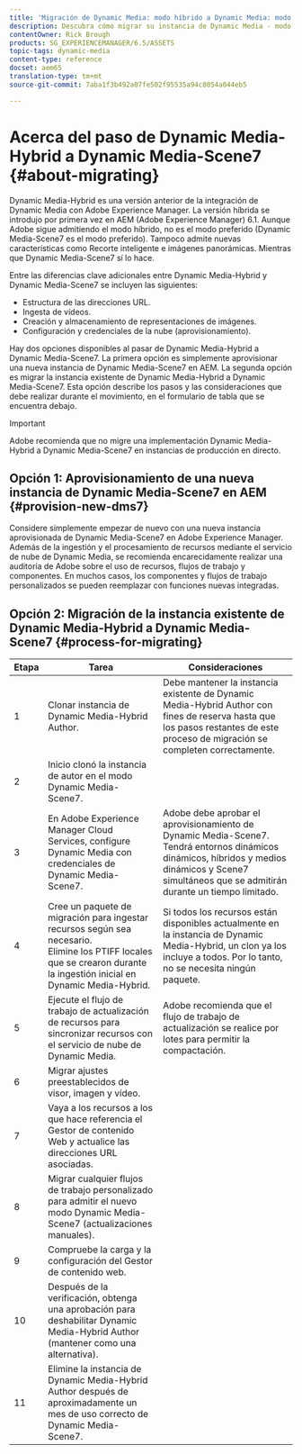 ```yaml
---
title: 'Migración de Dynamic Media: modo híbrido a Dynamic Media: modo S7'
description: Descubra cómo migrar su instancia de Dynamic Media - modo híbrido a Dynamic Media - modo S7
contentOwner: Rick Brough
products: SG_EXPERIENCEMANAGER/6.5/ASSETS
topic-tags: dynamic-media
content-type: reference
docset: aem65
translation-type: tm+mt
source-git-commit: 7aba1f3b492a07fe502f95535a94c8054a044eb5

---
```



# Acerca del paso de Dynamic Media-Hybrid a Dynamic Media-Scene7 {#about-migrating}

Dynamic Media-Hybrid es una versión anterior de la integración de Dynamic Media con Adobe Experience Manager. La versión híbrida se introdujo por primera vez en AEM (Adobe Experience Manager) 6.1. Aunque Adobe sigue admitiendo el modo híbrido, no es el modo preferido (Dynamic Media-Scene7 es el modo preferido). Tampoco admite nuevas características como Recorte inteligente e imágenes panorámicas. Mientras que Dynamic Media-Scene7 sí lo hace.

Entre las diferencias clave adicionales entre Dynamic Media-Hybrid y Dynamic Media-Scene7 se incluyen las siguientes:

* Estructura de las direcciones URL.
* Ingesta de vídeos.
* Creación y almacenamiento de representaciones de imágenes.
* Configuración y credenciales de la nube (aprovisionamiento).

Hay dos opciones disponibles al pasar de Dynamic Media-Hybrid a Dynamic Media-Scene7. La primera opción es simplemente aprovisionar una nueva instancia de Dynamic Media-Scene7 en AEM. La segunda opción es migrar la instancia existente de Dynamic Media-Hybrid a Dynamic Media-Scene7. Esta opción describe los pasos y las consideraciones que debe realizar durante el movimiento, en el formulario de tabla que se encuentra debajo.

>[!IMPORTANT]
>
>Adobe recomienda que no migre una implementación Dynamic Media-Hybrid a Dynamic Media-Scene7 en instancias de producción en directo.

## Opción 1: Aprovisionamiento de una nueva instancia de Dynamic Media-Scene7 en AEM {#provision-new-dms7}

Considere simplemente empezar de nuevo con una nueva instancia aprovisionada de Dynamic Media-Scene7 en Adobe Experience Manager. Además de la ingestión y el procesamiento de recursos mediante el servicio de nube de Dynamic Media, se recomienda encarecidamente realizar una auditoría de Adobe sobre el uso de recursos, flujos de trabajo y componentes. En muchos casos, los componentes y flujos de trabajo personalizados se pueden reemplazar con funciones nuevas integradas.

## Opción 2: Migración de la instancia existente de Dynamic Media-Hybrid a Dynamic Media-Scene7 {#process-for-migrating}

| Etapa | Tarea | Consideraciones |
|---|---|---|
| 1 | Clonar instancia de Dynamic Media-Hybrid Author. | Debe mantener la instancia existente de Dynamic Media-Hybrid Author con fines de reserva hasta que los pasos restantes de este proceso de migración se completen correctamente. |
| 2 | Inicio clonó la instancia de autor en el modo Dynamic Media-Scene7. |  |
| 3 | En Adobe Experience Manager Cloud Services, configure Dynamic Media con credenciales de Dynamic Media-Scene7. | Adobe debe aprobar el aprovisionamiento de Dynamic Media-Scene7. Tendrá entornos dinámicos dinámicos, híbridos y medios dinámicos y Scene7 simultáneos que se admitirán durante un tiempo limitado. |
| 4 | Cree un paquete de migración para ingestar recursos según sea necesario.<br>Elimine los PTIFF locales que se crearon durante la ingestión inicial en Dynamic Media-Hybrid. | Si todos los recursos están disponibles actualmente en la instancia de Dynamic Media-Hybrid, un clon ya los incluye a todos. Por lo tanto, no se necesita ningún paquete. |
| 5 | Ejecute el flujo de trabajo de actualización de recursos para sincronizar recursos con el servicio de nube de Dynamic Media. | Adobe recomienda que el flujo de trabajo de actualización se realice por lotes para permitir la compactación. |
| 6 | Migrar ajustes preestablecidos de visor, imagen y vídeo. |  |
| 7 | Vaya a los recursos a los que hace referencia el Gestor de contenido Web y actualice las direcciones URL asociadas. |  |
| 8 | Migrar cualquier flujos de trabajo personalizado para admitir el nuevo modo Dynamic Media-Scene7 (actualizaciones manuales). |  |
| 9 | Compruebe la carga y la configuración del Gestor de contenido web. |  |
| 10 | Después de la verificación, obtenga una aprobación para deshabilitar Dynamic Media-Hybrid Author (mantener como una alternativa). |  |
| 11 | Elimine la instancia de Dynamic Media-Hybrid Author después de aproximadamente un mes de uso correcto de Dynamic Media-Scene7. |  |
